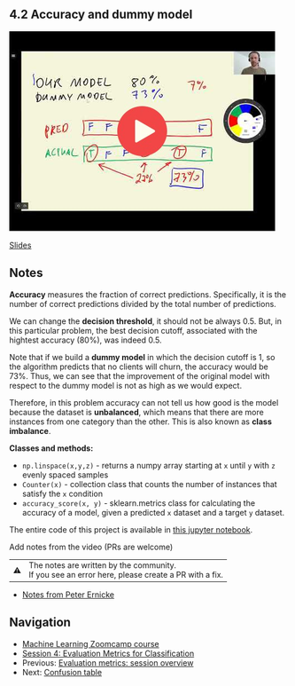 
## 4.2 Accuracy and dummy model

<a href="https://www.youtube.com/watch?v=FW_l7lB0HUI&list=PL3MmuxUbc_hIhxl5Ji8t4O6lPAOpHaCLR"><img src="images/thumbnail-4-02.jpg"></a>
 

[Slides](https://www.slideshare.net/AlexeyGrigorev/ml-zoomcamp-4-evaluation-metrics-for-classification)


## Notes

**Accuracy** measures the fraction of correct predictions. Specifically, it is the number of correct predictions divided by the total number of predictions. 

We can change the **decision threshold**, it should not be always 0.5. But, in this particular problem, the best decision cutoff, associated with the hightest accuracy (80%), was indeed 0.5. 

Note that if we build a **dummy model** in which the decision cutoff is 1, so the algorithm predicts that no clients will churn, the accuracy would be 73%. Thus, we can see that the improvement of the original model with respect to the dummy model is not as high as we would expect. 

Therefore, in this problem accuracy can not tell us how good is the model because the dataset is **unbalanced**, which means that there are more instances from one category than the other. This is also known as **class imbalance**. 

**Classes and methods:**

* `np.linspace(x,y,z)` - returns a numpy array starting at `x` until `y` with `z` evenly spaced samples 
* `Counter(x)` - collection class that counts the number of instances that satisfy the `x` condition
* `accuracy_score(x, y)` - sklearn.metrics class for calculating the accuracy of a model, given a predicted `x` dataset and a target `y` dataset. 

The entire code of this project is available in [this jupyter notebook](https://github.com/alexeygrigorev/mlbookcamp-code/blob/master/course-zoomcamp/04-evaluation/notebook.ipynb).  

Add notes from the video (PRs are welcome)

<table>
   <tr>
      <td>⚠️</td>
      <td>
         The notes are written by the community. <br>
         If you see an error here, please create a PR with a fix.
      </td>
   </tr>
</table>

* [Notes from Peter Ernicke](https://knowmledge.com/2023/10/03/ml-zoomcamp-2023-evaluation-metrics-for-classification-part-2/)

## Navigation

* [Machine Learning Zoomcamp course](../)
* [Session 4: Evaluation Metrics for Classification](./)
* Previous: [Evaluation metrics: session overview](01-overview.md)
* Next: [Confusion table](03-confusion-table.md)
